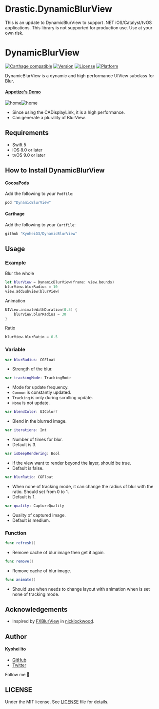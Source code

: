 # Drastic.DynamicBlurView

This is an update to DynamicBlurView to support .NET iOS/Catalyst/tvOS applications. This library is not supported for production use. Use at your own risk.

# DynamicBlurView

[![Carthage compatible](https://img.shields.io/badge/Carthage-compatible-4BC51D.svg?style=flat)](https://github.com/Carthage/Carthage)
[![Version](https://img.shields.io/cocoapods/v/DynamicBlurView.svg?style=flat)](http://cocoadocs.org/docsets/DynamicBlurView)
[![License](https://img.shields.io/cocoapods/l/DynamicBlurView.svg?style=flat)](http://cocoadocs.org/docsets/DynamicBlurView)
[![Platform](https://img.shields.io/cocoapods/p/DynamicBlurView.svg?style=flat)](http://cocoadocs.org/docsets/DynamicBlurView)

DynamicBlurView is a dynamic and high performance UIView subclass for Blur.

#### [Appetize's Demo](https://appetize.io/app/9pvxr367tm0jj2bcy8zavxnqkg?device=iphone6&scale=75&orientation=portrait)

![home](https://user-images.githubusercontent.com/5707132/33749021-0342ea8c-dc0f-11e7-9260-af2d2e9c8d0c.gif)![home](https://user-images.githubusercontent.com/5707132/33749025-07595de0-dc0f-11e7-8814-fe757f437b69.png)


- Since using the CADisplayLink, it is a high performance.
- Can generate a plurality of BlurView.

## Requirements

- Swift 5
- iOS 8.0 or later
- tvOS 9.0 or later

## How to Install DynamicBlurView

#### CocoaPods

Add the following to your `Podfile`:

```Ruby
pod "DynamicBlurView"
```

#### Carthage

Add the following to your `Cartfile`:

```Ruby
github "KyoheiG3/DynamicBlurView"
```

## Usage

### Example

Blur the whole

```swift
let blurView = DynamicBlurView(frame: view.bounds)
blurView.blurRadius = 10
view.addSubview(blurView)
```

Animation

```swift
UIView.animateWithDuration(0.5) {
    blurView.blurRadius = 30
}
```

Ratio

```swift
blurView.blurRatio = 0.5
```

### Variable

```Swift
var blurRadius: CGFloat
```

- Strength of the blur.

```Swift
var trackingMode: TrackingMode
```

- Mode for update frequency.
- `Common` is constantly updated.
- `Tracking` is only during scrolling update.
- `None` is not update.

```swift
var blendColor: UIColor?
```

- Blend in the blurred image.

```swift
var iterations: Int
```

- Number of times for blur.
- Default is 3.

```swift
var isDeepRendering: Bool
```

- If the view want to render beyond the layer, should be true.
- Default is false.

```swift
var blurRatio: CGFloat
```

- When none of tracking mode, it can change the radius of blur with the ratio. Should set from 0 to 1.
- Default is 1.

```swift
var quality: CaptureQuality
```

- Quality of captured image.
- Default is medium.

### Function

```swift
func refresh()
```

- Remove cache of blur image then get it again.

```swift
func remove()
```

- Remove cache of blur image.

```swift
func animate()
```

- Should use when needs to change layout with animation when is set none of tracking mode.

## Acknowledgements

- Inspired by [FXBlurView](https://github.com/nicklockwood/FXBlurView) in [nicklockwood](https://github.com/nicklockwood).

## Author

#### Kyohei Ito

- [GitHub](https://github.com/kyoheig3)
- [Twitter](https://twitter.com/kyoheig3)

Follow me 🎉

## LICENSE

Under the MIT license. See [LICENSE](./LICENSE) file for details.
